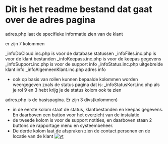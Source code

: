 # Dit is het readme bestand dat gaat over de adres pagina

adres.php laat de specifieke informatie zien van de klant

er zijn 7 kolommen

_infoDbCloud.inc.php is voor de database statussen
_infoFiles.inc.php is voor de klant bestanden
_infoKeepass.inc.php is voor de keepas gegevens
_infoSupport.inc.php is voor de support info
_infoStatus.inc.php uitgebreide klant info
_infoAlgemeenKlant.inc.php adres info

* ook op basis van rollen kunnen bepaalde kolommen worden weergegeven zoals de status pagina dat is: _infoStatusKort.inc.php
als je rol 9 en 3 hebt krijg je de status kolom ook te zien 

adres.php is de basispagina. Er zijn 3 divs(kolommen) 
- in de eerste kolom staat de status, klantbestanden en keepas gegevens. En daarboven een button voor het overzicht van de instalatie
- de tweede kolom is voor de support notities, en daarboven staan 2 buttons de rapportage menu en systeembeheer.
- De derde kolom laat de afspraken zien de contact personen en de locatie van de klant
[![yt](http://img.youtube.com/vi/YOUTUBE_VIDEO_ID_HERE/0.jpg)](http://www.youtube.com/watch?v=YOUTUBE_VIDEO_ID_HERE)